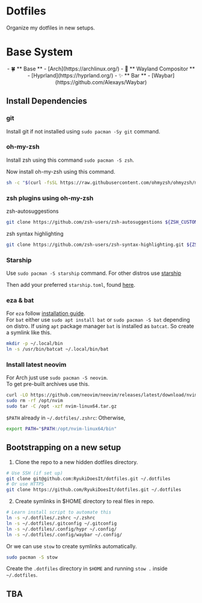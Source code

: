 # Dotfiles

Organize my dotfiles in new setups.

# Base System
<p> </p>


<div align="center">
    - 🍀 ** Base ** - [Arch](https://archlinux.org/)
    - 🌼 ** Wayland Compositor ** - [Hyprland](https://hyprland.org/)
    - ✨ ** Bar ** - [Waybar](https://github.com/Alexays/Waybar)
</div>

## Install Dependencies

### git

Install git if not installed using `sudo pacman -Sy git` command.

### oh-my-zsh

Install zsh using this command `sudo pacman -S zsh`.

Now install oh-my-zsh using this command.

```sh
sh -c "$(curl -fsSL https://raw.githubusercontent.com/ohmyzsh/ohmyzsh/master/tools/install.sh)"
```

### zsh plugins using oh-my-zsh

zsh-autosuggestions
```sh
git clone https://github.com/zsh-users/zsh-autosuggestions ${ZSH_CUSTOM:-~/.oh-my-zsh/custom}/plugins/zsh-autosuggestions
```
zsh syntax highlighting
```sh
git clone https://github.com/zsh-users/zsh-syntax-highlighting.git ${ZSH_CUSTOM:-~/.oh-my-zsh/custom}/plugins/zsh-syntax-highlighting
```

### Starship

Use `sudo pacman -S starship` command. For other distros use [starship](https://starship.rs/guide/#%F0%9F%9A%80-installation "starship installation")

Then add your preferred `starship.toml`, found [here](https://starship.rs/presets/ "starship presets").

### eza & bat

For `eza` follow [installation guide](https://github.com/eza-community/eza/blob/main/INSTALL.md "eza installation guide"). <br>
For `bat` either use `sudo apt install bat` or `sudo pacman -S bat` depending on distro. If using `apt` package manager `bat` is installed as `batcat`. So create a symlink like this.

```zsh
mkdir -p ~/.local/bin
ln -s /usr/bin/batcat ~/.local/bin/bat
```

### Install latest neovim

For Arch just use `sudo pacman -S neovim`. <br>
To get pre-built archives use this.

```zsh
curl -LO https://github.com/neovim/neovim/releases/latest/download/nvim-linux64.tar.gz
sudo rm -rf /opt/nvim
sudo tar -C /opt -xzf nvim-linux64.tar.gz
```
`$PATH` already in `~/.dotfiles/.zshrc`:
Otherwise,
```sh
export PATH="$PATH:/opt/nvim-linux64/bin"
```

## Bootstrapping on a new setup

1. Clone the repo to a new hidden dotfiles directory.

```zsh
# Use SSH (if set up)
git clone git@github.com:RyukiDoesIt/dotfiles.git ~/.dotfiles
# Or use HTTPS
git clone https://github.com/RyukiDoesIt/dotfiles.git ~/.dotfiles
```

2. Create symlinks in $HOME directory to real files in repo.

```zsh
# Learn install script to automate this
ln -s ~/.dotfiles/.zshrc ~/.zshrc
ln -s ~/.dotfiles/.gitconfig ~/.gitconfig
ln -s ~/.dotfiles/.config/hypr ~/.config/
ln -s ~/.dotfiles/.config/waybar ~/.config/
```
Or we can use `stow` to create symlinks automatically.
```sh
sudo pacman -S stow
```
Create the `.dotfiles` directory in `$HOME` and running `stow .` inside `~/.dotfiles`.


## TBA
